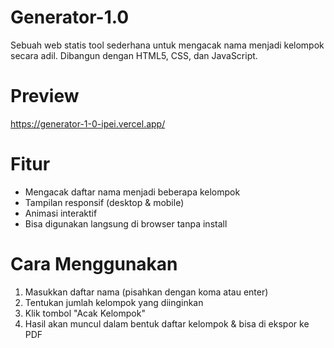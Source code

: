 # Generator-1.0

Sebuah web statis tool sederhana untuk mengacak nama menjadi kelompok secara adil. Dibangun dengan HTML5, CSS, dan JavaScript.

# Preview 
https://generator-1-0-ipei.vercel.app/

# Fitur
- Mengacak daftar nama menjadi beberapa kelompok
- Tampilan responsif (desktop & mobile)
- Animasi interaktif
- Bisa digunakan langsung di browser tanpa install

# Cara Menggunakan
1. Masukkan daftar nama (pisahkan dengan koma atau enter)
2. Tentukan jumlah kelompok yang diinginkan
3. Klik tombol "Acak Kelompok"
4. Hasil akan muncul dalam bentuk daftar kelompok & bisa di ekspor ke PDF
